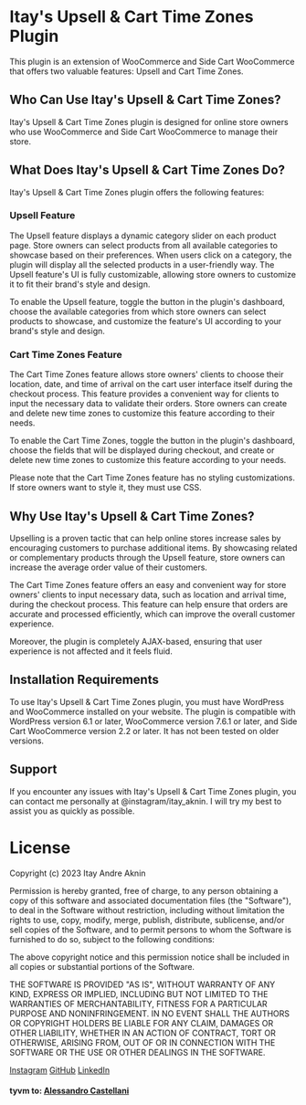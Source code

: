 # Itay's Upsell & Cart Time Zones Plugin

This plugin is an extension of WooCommerce and Side Cart WooCommerce that offers two valuable features: Upsell and Cart Time Zones.

## Who Can Use Itay's Upsell & Cart Time Zones?

Itay's Upsell & Cart Time Zones plugin is designed for online store owners who use WooCommerce and Side Cart WooCommerce to manage their store.

## What Does Itay's Upsell & Cart Time Zones Do?

Itay's Upsell & Cart Time Zones plugin offers the following features:

### Upsell Feature

The Upsell feature displays a dynamic category slider on each product page. Store owners can select products from all available categories to showcase based on their preferences. When users click on a category, the plugin will display all the selected products in a user-friendly way. The Upsell feature's UI is fully customizable, allowing store owners to customize it to fit their brand's style and design.

To enable the Upsell feature, toggle the button in the plugin's dashboard, choose the available categories from which store owners can select products to showcase, and customize the feature's UI according to your brand's style and design.

### Cart Time Zones Feature

The Cart Time Zones feature allows store owners' clients to choose their location, date, and time of arrival on the cart user interface itself during the checkout process. This feature provides a convenient way for clients to input the necessary data to validate their orders. Store owners can create and delete new time zones to customize this feature according to their needs.

To enable the Cart Time Zones, toggle the button in the plugin's dashboard, choose the fields that will be displayed during checkout, and create or delete new time zones to customize this feature according to your needs.

Please note that the Cart Time Zones feature has no styling customizations. If store owners want to style it, they must use CSS.

## Why Use Itay's Upsell & Cart Time Zones?

Upselling is a proven tactic that can help online stores increase sales by encouraging customers to purchase additional items. By showcasing related or complementary products through the Upsell feature, store owners can increase the average order value of their customers.

The Cart Time Zones feature offers an easy and convenient way for store owners' clients to input necessary data, such as location and arrival time, during the checkout process. This feature can help ensure that orders are accurate and processed efficiently, which can improve the overall customer experience.

Moreover, the plugin is completely AJAX-based, ensuring that user experience is not affected and it feels fluid.

## Installation Requirements

To use Itay's Upsell & Cart Time Zones plugin, you must have WordPress and WooCommerce installed on your website. The plugin is compatible with WordPress version 6.1 or later, WooCommerce version 7.6.1 or later, and Side Cart WooCommerce version 2.2 or later. It has not been tested on older versions.

## Support

If you encounter any issues with Itay's Upsell & Cart Time Zones plugin, you can contact me personally at @instagram/itay_aknin. I will try my best to assist you as quickly as possible.

# License

Copyright (c) 2023 Itay Andre Aknin

Permission is hereby granted, free of charge, to any person obtaining a copy
of this software and associated documentation files (the "Software"), to deal
in the Software without restriction, including without limitation the rights
to use, copy, modify, merge, publish, distribute, sublicense, and/or sell
copies of the Software, and to permit persons to whom the Software is
furnished to do so, subject to the following conditions:

The above copyright notice and this permission notice shall be included in all
copies or substantial portions of the Software.

THE SOFTWARE IS PROVIDED "AS IS", WITHOUT WARRANTY OF ANY KIND, EXPRESS OR
IMPLIED, INCLUDING BUT NOT LIMITED TO THE WARRANTIES OF MERCHANTABILITY,
FITNESS FOR A PARTICULAR PURPOSE AND NONINFRINGEMENT. IN NO EVENT SHALL THE
AUTHORS OR COPYRIGHT HOLDERS BE LIABLE FOR ANY CLAIM, DAMAGES OR OTHER
LIABILITY, WHETHER IN AN ACTION OF CONTRACT, TORT OR OTHERWISE, ARISING FROM,
OUT OF OR IN CONNECTION WITH THE SOFTWARE OR THE USE OR OTHER DEALINGS IN THE
SOFTWARE.

[Instagram](https://www.instagram.com/itay_aknin)
[GitHub](https://github.com/LaNguAx)
[LinkedIn](https://www.linkedin.com/in/itay-aknin-aa5691270/)

#### tyvm to: [Alessandro Castellani](https://www.linkedin.com/in/alecaddd/)
